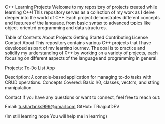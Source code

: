 C++ Learning Projects
Welcome to my repository of projects created while learning C++! This repository serves as a collection of my work as I delve deeper into the world of C++. Each project demonstrates different concepts and features of the language, from basic syntax to advanced topics like object-oriented programming and data structures.

Table of Contents
About
Projects
Getting Started
Contributing
License
Contact
About
This repository contains various C++ projects that I have developed as part of my learning journey. The goal is to practice and solidify my understanding of C++ by working on a variety of projects, each focusing on different aspects of the language and programming in general.

Projects: 
To-Do List App

Description: A console-based application for managing to-do tasks with CRUD operations.
Concepts Covered: Basic I/O, classes, vectors, and string manipulation.


Contact
If you have any questions or want to connect, feel free to reach out:

Email: tushartanks999@gmail.com
GitHub: TRrajputDEV

(Im still learning hope You will help me in learning)
